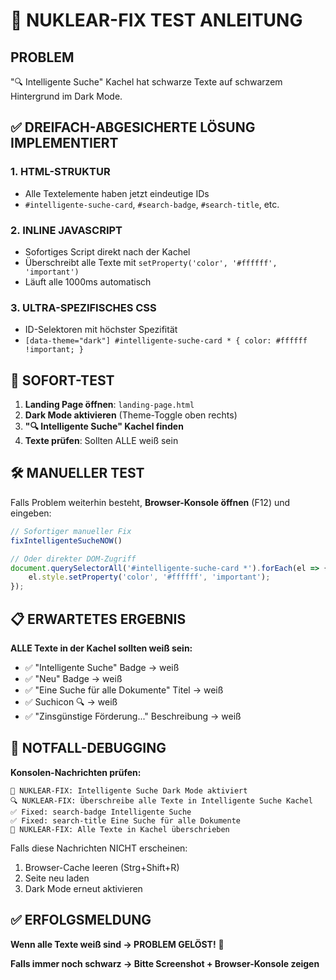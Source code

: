# 🚨 NUKLEAR-FIX TEST ANLEITUNG

## PROBLEM
"🔍 Intelligente Suche" Kachel hat schwarze Texte auf schwarzem Hintergrund im Dark Mode.

## ✅ DREIFACH-ABGESICHERTE LÖSUNG IMPLEMENTIERT

### 1. **HTML-STRUKTUR** 
- Alle Textelemente haben jetzt eindeutige IDs
- `#intelligente-suche-card`, `#search-badge`, `#search-title`, etc.

### 2. **INLINE JAVASCRIPT**
- Sofortiges Script direkt nach der Kachel
- Überschreibt alle Texte mit `setProperty('color', '#ffffff', 'important')`
- Läuft alle 1000ms automatisch

### 3. **ULTRA-SPEZIFISCHES CSS**
- ID-Selektoren mit höchster Spezifität
- `[data-theme="dark"] #intelligente-suche-card * { color: #ffffff !important; }`

## 🧪 SOFORT-TEST

1. **Landing Page öffnen**: `landing-page.html`
2. **Dark Mode aktivieren** (Theme-Toggle oben rechts)
3. **"🔍 Intelligente Suche" Kachel finden**
4. **Texte prüfen**: Sollten ALLE weiß sein

## 🛠️ MANUELLER TEST

Falls Problem weiterhin besteht, **Browser-Konsole öffnen** (F12) und eingeben:

```javascript
// Sofortiger manueller Fix
fixIntelligenteSucheNOW()

// Oder direkter DOM-Zugriff
document.querySelectorAll('#intelligente-suche-card *').forEach(el => {
    el.style.setProperty('color', '#ffffff', 'important');
});
```

## 📋 ERWARTETES ERGEBNIS

**ALLE Texte in der Kachel sollten weiß sein:**
- ✅ "Intelligente Suche" Badge → weiß
- ✅ "Neu" Badge → weiß  
- ✅ "Eine Suche für alle Dokumente" Titel → weiß
- ✅ Suchicon 🔍 → weiß
- ✅ "Zinsgünstige Förderung..." Beschreibung → weiß

## 🚨 NOTFALL-DEBUGGING

**Konsolen-Nachrichten prüfen:**
```
🚨 NUKLEAR-FIX: Intelligente Suche Dark Mode aktiviert
🔍 NUKLEAR-FIX: Überschreibe alle Texte in Intelligente Suche Kachel
✅ Fixed: search-badge Intelligente Suche
✅ Fixed: search-title Eine Suche für alle Dokumente
🚀 NUKLEAR-FIX: Alle Texte in Kachel überschrieben
```

Falls diese Nachrichten NICHT erscheinen:
1. Browser-Cache leeren (Strg+Shift+R)
2. Seite neu laden
3. Dark Mode erneut aktivieren

## ✅ ERFOLGSMELDUNG

**Wenn alle Texte weiß sind → PROBLEM GELÖST!** 🎉

**Falls immer noch schwarz → Bitte Screenshot + Browser-Konsole zeigen**